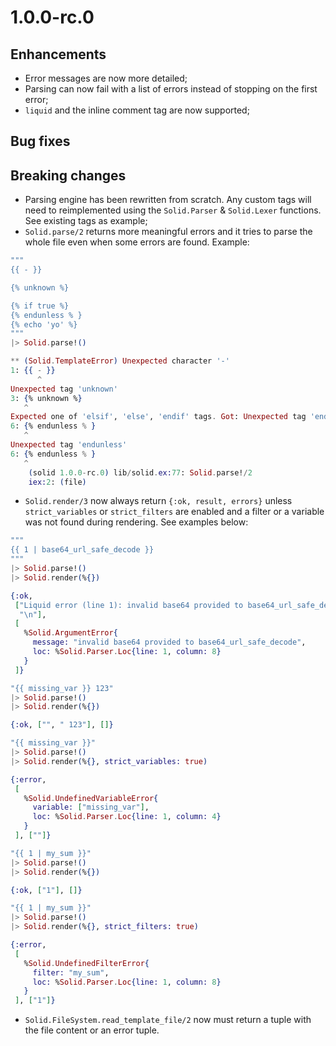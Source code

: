 # 1.0.0-rc.0

## Enhancements

* Error messages are now more detailed;
* Parsing can now fail with a list of errors instead of stopping on the first error;
* `liquid` and the inline comment tag are now supported;

## Bug fixes

## Breaking changes

* Parsing engine has been rewritten from scratch. Any custom tags will need to reimplemented using the `Solid.Parser` & `Solid.Lexer` functions. See existing tags as example;
* `Solid.parse/2` returns more meaningful errors and it tries to parse the whole file even when some errors are found. Example:

```elixir
"""
{{ - }}

{% unknown %}

{% if true %}
{% endunless % }
{% echo 'yo' %}
"""
|> Solid.parse!()

** (Solid.TemplateError) Unexpected character '-'
1: {{ - }}
      ^
Unexpected tag 'unknown'
3: {% unknown %}
   ^
Expected one of 'elsif', 'else', 'endif' tags. Got: Unexpected tag 'endunless'
6: {% endunless % }
   ^
Unexpected tag 'endunless'
6: {% endunless % }
   ^
    (solid 1.0.0-rc.0) lib/solid.ex:77: Solid.parse!/2
    iex:2: (file)
```

* `Solid.render/3` now always return `{:ok, result, errors}` unless `strict_variables` or `strict_filters` are enabled and a filter or a variable was not found during rendering. See examples below:

```elixir
"""
{{ 1 | base64_url_safe_decode }}
"""
|> Solid.parse!()
|> Solid.render(%{})

{:ok,
 ["Liquid error (line 1): invalid base64 provided to base64_url_safe_decode",
  "\n"],
 [
   %Solid.ArgumentError{
     message: "invalid base64 provided to base64_url_safe_decode",
     loc: %Solid.Parser.Loc{line: 1, column: 8}
   }
 ]}
```

```elixir
"{{ missing_var }} 123"
|> Solid.parse!()
|> Solid.render(%{})

{:ok, ["", " 123"], []}
```

```elixir
"{{ missing_var }}"
|> Solid.parse!()
|> Solid.render(%{}, strict_variables: true)

{:error,
 [
   %Solid.UndefinedVariableError{
     variable: ["missing_var"],
     loc: %Solid.Parser.Loc{line: 1, column: 4}
   }
 ], [""]}
```

```elixir
"{{ 1 | my_sum }}"
|> Solid.parse!()
|> Solid.render(%{})

{:ok, ["1"], []}
```

```elixir
"{{ 1 | my_sum }}"
|> Solid.parse!()
|> Solid.render(%{}, strict_filters: true)

{:error,
 [
   %Solid.UndefinedFilterError{
     filter: "my_sum",
     loc: %Solid.Parser.Loc{line: 1, column: 8}
   }
 ], ["1"]}
```

* `Solid.FileSystem.read_template_file/2` now must return a tuple with the file content or an error tuple.
